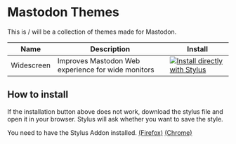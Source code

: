 # Mastodon Themes

This is / will be a collection of themes made for Mastodon.

| Name       | Description                                        | Install                                                 |
| ---------- | -------------------------------------------------- | ------------------------------------------------------- |
| Widescreen | Improves Mastodon Web experience for wide monitors | [![Install directly with Stylus]][widescreen.user.styl] |


[Install directly with Stylus]: https://img.shields.io/badge/Install%20directly%20with-Stylus-238b8b.svg
[widescreen.user.styl]: https://raw.githubusercontent.com/ColinTimBarndt/stylus_mastodon-themes/main/mastodon-widescreen.user.styl

## How to install

If the installation button above does not work, download the stylus file and open it in your browser. Stylus will ask whether you want to save the style.

You need to have the Stylus Addon installed. [(Firefox)] [(Chrome)]

[(Firefox)]: https://addons.mozilla.org/en-US/firefox/addon/styl-us/
[(Chrome)]: https://chrome.google.com/webstore/detail/stylus/clngdbkpkpeebahjckkjfobafhncgmne
